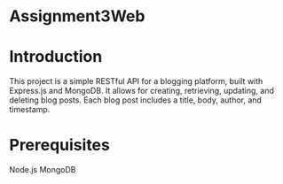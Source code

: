 # Assignment3Web

# Introduction

This project is a simple RESTful API for a blogging platform, built with Express.js and MongoDB. It allows for creating, retrieving, updating, and deleting blog posts. Each blog post includes a title, body, author, and timestamp.


# Prerequisites
Node.js
MongoDB
